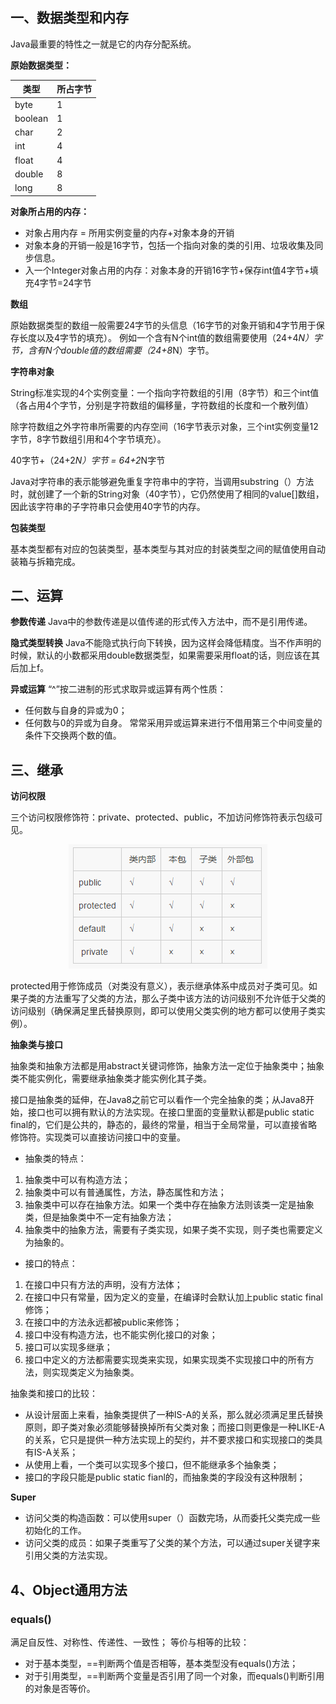 ## 一、数据类型和内存

Java最重要的特性之一就是它的内存分配系统。

**原始数据类型：**

|类型|所占字节|
|-|-|
|byte|1|
|boolean|1|
|char|2|
|int|4|
|float|4|
|double|8|
|long|8|

**对象所占用的内存：**

- 对象占用内存 = 所用实例变量的内存+对象本身的开销
- 对象本身的开销一般是16字节，包括一个指向对象的类的引用、垃圾收集及同步信息。
- 入一个Integer对象占用的内存：对象本身的开销16字节+保存int值4字节+填充4字节=24字节

**数组**

原始数据类型的数组一般需要24字节的头信息（16字节的对象开销和4字节用于保存长度以及4字节的填充）。
例如一个含有N个int值的数组需要使用（24+4*N）字节，含有N个double值的数组需要（24+8*N）字节。

**字符串对象**

String标准实现的4个实例变量：一个指向字符数组的引用（8字节）和三个int值（各占用4个字节，分别是字符数组的偏移量，字符数组的长度和一个散列值）

除字符数组之外字符串所需要的内存空间（16字节表示对象，三个int实例变量12字节，8字节数组引用和4个字节填充）。

40字节+（24+2*N）字节 = 64+2*N字节

Java对字符串的表示能够避免重复字符串中的字符，当调用substring（）方法时，就创建了一个新的String对象（40字节），它仍然使用了相同的value[]数组，因此该字符串的子字符串只会使用40字节的内存。

**包装类型**

基本类型都有对应的包装类型，基本类型与其对应的封装类型之间的赋值使用自动装箱与拆箱完成。

## 二、运算

**参数传递**
Java中的参数传递是以值传递的形式传入方法中，而不是引用传递。

**隐式类型转换**
Java不能隐式执行向下转换，因为这样会降低精度。当不作声明的时候，默认的小数都采用double数据类型，如果需要采用float的话，则应该在其后加上f。

**异或运算**
“^”按二进制的形式求取异或运算有两个性质：
- 任何数与自身的异或为0；
- 任何数与0的异或为自身。
常常采用异或运算来进行不借用第三个中间变量的条件下交换两个数的值。


## 三、继承

**访问权限**

三个访问权限修饰符：private、protected、public，不加访问修饰符表示包级可见。

<div align="center">

![title](https://raw.githubusercontent.com/XQLong/Logging/master/img/2019/07/22/1563784677899-1563784678106.png)

</div>

protected用于修饰成员（对类没有意义），表示继承体系中成员对子类可见。如果子类的方法重写了父类的方法，那么子类中该方法的访问级别不允许低于父类的访问级别（确保满足里氏替换原则，即可以使用父类实例的地方都可以使用子类实例）。

**抽象类与接口**
 
抽象类和抽象方法都是用abstract关键词修饰，抽象方法一定位于抽象类中；抽象类不能实例化，需要继承抽象类才能实例化其子类。

接口是抽象类的延伸，在Java8之前它可以看作一个完全抽象的类；从Java8开始，接口也可以拥有默认的方法实现。在接口里面的变量默认都是public static final的，它们是公共的，静态的，最终的常量，相当于全局常量，可以直接省略修饰符。实现类可以直接访问接口中的变量。

- 抽象类的特点：
1. 抽象类中可以有构造方法；
2. 抽象类中可以有普通属性，方法，静态属性和方法；
3. 抽象类中可以存在抽象方法。如果一个类中存在抽象方法则该类一定是抽象类，但是抽象类中不一定有抽象方法；
4. 抽象类中的抽象方法，需要有子类实现，如果子类不实现，则子类也需要定义为抽象的。

- 接口的特点：
1. 在接口中只有方法的声明，没有方法体；
2. 在接口中只有常量，因为定义的变量，在编译时会默认加上public static final修饰；
3. 在接口中的方法永远都被public来修饰；
4. 接口中没有构造方法，也不能实例化接口的对象；
5. 接口可以实现多继承；
6. 接口中定义的方法都需要实现类来实现，如果实现类不实现接口中的所有方法，则实现类定义为抽象类。

抽象类和接口的比较：
- 从设计层面上来看，抽象类提供了一种IS-A的关系，那么就必须满足里氏替换原则，即子类对象必须能够替换掉所有父类对象；而接口则更像是一种LIKE-A的关系，它只是提供一种方法实现上的契约，并不要求接口和实现接口的类具有IS-A关系；
- 从使用上看，一个类可以实现多个接口，但不能继承多个抽象类；
- 接口的字段只能是public static fianl的，而抽象类的字段没有这种限制；

**Super**

- 访问父类的构造函数：可以使用super（）函数完场，从而委托父类完成一些初始化的工作。
- 访问父类的成员：如果子类重写了父类的某个方法，可以通过super关键字来引用父类的方法实现。

## 4、Object通用方法

### equals()

满足自反性、对称性、传递性、一致性；
等价与相等的比较：
- 对于基本类型，==判断两个值是否相等，基本类型没有equals()方法；
- 对于引用类型，==判断两个变量是否引用了同一个对象，而equals()判断引用的对象是否等价。







